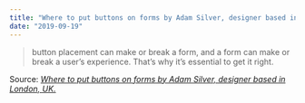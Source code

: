 ```yaml
---
title: "Where to put buttons on forms by Adam Silver, designer based in London, UK."
date: "2019-09-19"
---
```


> button placement can make or break a form, and a form can make or break a user’s experience. That’s why it’s essential to get it right.

Source: _[Where to put buttons on forms by Adam Silver, designer based in London, UK.](https://adamsilver.io/articles/where-to-put-buttons-in-forms/)_
